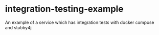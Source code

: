 # integration-testing-example
An example of a service which has integration tests with docker compose and stubby4j
